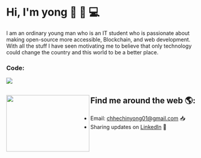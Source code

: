 # Hi, I'm yong 👋 🧑 💻


I am an ordinary young man who is an IT student who is passionate about making open-source more accessible, Blockchain, and web development. With all the stuff I have seen motivating me to believe that only technology could change the country and this world to be a better place.

### Code:</br>
<img src="https://img.icons8.com/color/72/000000/javascript.png"/>



## Find me around the web 🌎: <a href="https://github.com/Chhe-chinyong"><img align="left" width="220" height="150" src="https://netbramha.com/wp-content/uploads/2016/12/front-end-developers-openings-1.gif"></a>
- Email: chhechinyong01@gmail.com 📥
- Sharing updates on <a href="https://www.linkedin.com/in/chinyong-chhe-a8178b197/">LinkedIn</a> 💼
